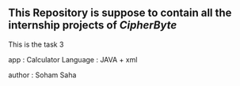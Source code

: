 ## This Repository is suppose to contain all the internship projects of *CipherByte*
This is the task 3

app : Calculator
Language : JAVA + xml

author : Soham Saha
